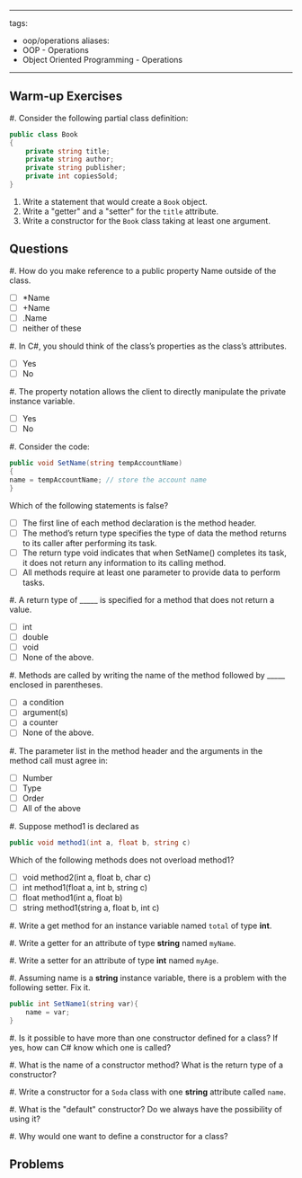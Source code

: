 <!--

DO NOT EDIT THIS FILE

Edit exercises/w_sol/oop/operations.md, and run
make exercises/wo_sol/oop/operations.md
instead.
-->

---
tags:
  - oop/operations
aliases:
  - OOP - Operations
  - Object Oriented Programming - Operations
---

## Warm-up Exercises

#. Consider the following partial class definition:
```cs
public class Book
{
	private string title;
	private string author;
	private string publisher;
	private int copiesSold;
}
```
1. Write a statement that would create a `Book` object.
2. Write a "getter" and a "setter" for the `title` attribute.
3. Write a constructor for the `Book` class taking at least one argument.


## Questions

#. How do you make reference to a public property Name outside of the class. 
  - [ ] *Name
  - [ ] +Name
  - [ ] .Name
  - [ ] neither of these

#. In C#, you should think of the class’s properties as the class’s attributes.

  - [ ] Yes
  - [ ] No

#. The property notation allows the client to directly manipulate the private instance variable.

  - [ ] Yes
  - [ ] No

#. Consider the code:
```cs
public void SetName(string tempAccountName)
{
name = tempAccountName; // store the account name
}
```
Which of the following statements is false?
- [ ] The first line of each method declaration is the method header.
- [ ] The method’s return type specifies the type of data the method returns to its caller
after performing its task.
- [ ] The return type void indicates that when SetName() completes its task, it does not
return any information to its calling method.
- [ ] All methods require at least one parameter to provide data to perform tasks.

#. A return type of _____ is specified for a method that does not return a value.
- [ ] int
- [ ] double
- [ ] void
- [ ] None of the above.

#. Methods are called by writing the name of the method followed by _____ enclosed in parentheses.
- [ ] a condition
- [ ] argument(s)
- [ ] a counter
- [ ] None of the above.

#. The parameter list in the method header and the arguments in the method call must agree in:
- [ ] Number
- [ ] Type
- [ ] Order
- [ ] All of the above

#. Suppose method1 is declared as
```cs
public void method1(int a, float b, string c)
```
Which of the following methods does not overload method1?
- [ ] void method2(int a, float b, char c)
- [ ] int method1(float a, int b, string c)
- [ ] float method1(int a, float b)
- [ ] string method1(string a, float b, int c)

#. Write a get method for an instance variable named `total` of type **int**.


#. Write a getter for an attribute of type **string** named `myName`.


#. Write a setter for an attribute of type **int** named `myAge`.


#. Assuming name is a **string** instance variable, there is a problem with the following setter. Fix it.
```cs
public int SetName1(string var){
	name = var;
}
```


#. Is it possible to have more than one constructor defined for a class? If yes, how can C# know which one is called?


#. What is the name of a constructor method? What is the return type of a constructor?


#. Write a constructor for a `Soda` class with one **string** attribute called `name`.


#. What is the "default" constructor? Do we always have the possibility of using it?


#. Why would one want to define a constructor for a class?



## Problems